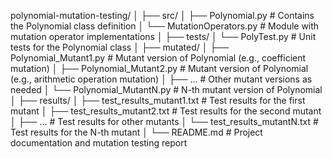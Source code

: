 polynomial-mutation-testing/
│
├── src/
│   ├── Polynomial.py         # Contains the Polynomial class definition
│   └── MutationOperators.py  # Module with mutation operator implementations
│
├── tests/
│   └── PolyTest.py           # Unit tests for the Polynomial class
│
├── mutated/
│   ├── Polynomial_Mutant1.py # Mutant version of Polynomial (e.g., coefficient mutation)
│   ├── Polynomial_Mutant2.py # Mutant version of Polynomial (e.g., arithmetic operation mutation)
│   ├── ...                   # Other mutant versions as needed
│   └── Polynomial_MutantN.py # N-th mutant version of Polynomial
│
├── results/
│   ├── test_results_mutant1.txt # Test results for the first mutant
│   ├── test_results_mutant2.txt # Test results for the second mutant
│   ├── ...                       # Test results for other mutants
│   └── test_results_mutantN.txt # Test results for the N-th mutant
│
└── README.md              # Project documentation and mutation testing report


